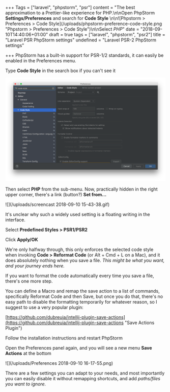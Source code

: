 +++
Tags = ["laravel", "phpstorm", "psr"]
content = "The best approximation to a Prettier-like experience for PHP.\n\nOpen PhpStorm **Settings/Preferences** and search for **Code Style** \n\n![Phpstorm > Preferences > Code Style](/uploads/phpstorm-preference-code-style.png \"Phpstorm > Preferences > Code Style\")\n\nSelect *PHP*"
date = "2018-09-10T14:40:06+01:00"
draft = true
tags = ["laravel", "phpstorm", "psr2"]
title = "Laravel PSR PhpStorm settings"
undefined = "Laravel PSR-2 PhpStorm settings"

+++
PhpStorm has a built-in support for PSR-1/2 standards, it can easily be enabled in the Preferences menu.

Type **Code Style** in the search box if you can't see it

![](/uploads/phpstorm-preference-code-style.png)

Then select **PHP** from the sub-menu. Now, practically hidden in the right upper corner, there's a link (button?) **Set from...**

![](/uploads/screencast 2018-09-10 15-43-38.gif)

It's unclear why such a widely used setting is a floating writing in the interface.

Select **Predefined Styles > PSR1/PSR2**

Click **Apply/OK**

We're only halfway through, this only enforces the selected code style when invoking **Code > Reformat Code** (or Alt + Cmd + L on a Mac), and it does absolutely nothing when you save a file. _This might be what you want, and your journey ends here._

If you want to format the code automatically every time you save a file, there's one more step.

You can define a Macro and remap the save action to a list of  commands, specifically Reformat Code and then Save, but once you do that, there's no easy path to disable the formatting temporarily for whatever reason, so I suggest to use a very popular plugin:

[https://github.com/dubreuia/intellij-plugin-save-actions](https://github.com/dubreuia/intellij-plugin-save-actions "Save Actions Plugin")

Follow the installation instructions and restart PhpStorm

Open the Preferences panel again, and you will see a new menu **Save Actions** at the bottom

![](/uploads/Preferences 2018-09-10 16-17-55.png)

There are a few settings you can adapt to your needs, and most importantly you can easily disable it without remapping shortcuts, and add _paths/files you want to ignore._